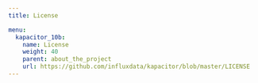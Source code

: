 ```yaml
---
title: License

menu:
  kapacitor_10b:
    name: License
    weight: 40
    parent: about_the_project
    url: https://github.com/influxdata/kapacitor/blob/master/LICENSE
---
```

